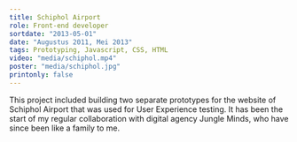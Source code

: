 ```yaml
---
title: Schiphol Airport
role: Front-end developer
sortdate: "2013-05-01"
date: "Augustus 2011, Mei 2013"
tags: Prototyping, Javascript, CSS, HTML
video: "media/schiphol.mp4"
poster: "media/schiphol.jpg"
printonly: false
---
```

This project included building two separate prototypes for the website of Schiphol Airport that was used for User Experience testing. It has been the start of my regular collaboration with digital agency Jungle Minds, who have since been like a family to me.